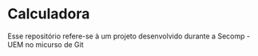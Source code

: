# Calculadora
Esse repositório refere-se à um projeto desenvolvido durante a Secomp - UEM no micurso de Git
